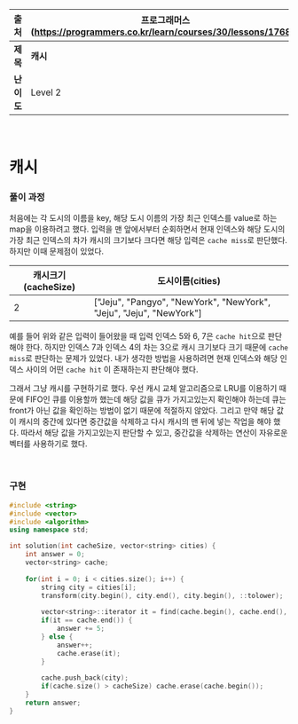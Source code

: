 |    출처    | 프로그래머스 (https://programmers.co.kr/learn/courses/30/lessons/17680) |
| :--------: | ------------------------------------------------------------ |
|  **제목**  | **캐시**                                                     |
| **난이도** | Level 2                                                      |

<br />

# 캐시

### 풀이 과정

처음에는 각 도시의 이름을 key, 해당 도시 이름의 가장 최근 인덱스를 value로 하는 map을 이용하려고 했다. 입력을 맨 앞에서부터 순회하면서 현재 인덱스와 해당 도시의 가장 최근 인덱스의 차가 캐시의 크기보다 크다면 해당 입력은 `cache miss`로 판단했다. 하지만 이때 문제점이 있었다.

| 캐시크기(cacheSize) | 도시이름(cities)                                             |
| ------------------- | ------------------------------------------------------------ |
| 2                   | ["Jeju", "Pangyo", "NewYork", "NewYork", "Jeju", "Jeju", "NewYork"] |

예를 들어 위와 같은 입력이 들어왔을 때 입력 인덱스 5와 6, 7은 `cache hit`으로 판단해야 한다. 하지만 인덱스 7과 인덱스 4의 차는 3으로 캐시 크기보다 크기 때문에 `cache miss`로 판단하는 문제가 있었다. 내가 생각한 방법을 사용하려면 현재 인덱스와 해당 인덱스 사이의 어떤 `cache hit` 이 존재하는지 판단해야 했다.

그래서 그냥 캐시를 구현하기로 했다. 우선 캐시 교체 알고리즘으로 LRU를 이용하기 때문에 FIFO인 큐를 이용할까 했는데 해당 값을 큐가 가지고있는지 확인해야 하는데 큐는 front가 아닌 값을 확인하는 방법이 없기 때문에 적절하지 않았다. 그리고 만약 해당 값이 캐시의 중간에 있다면 중간값을 삭제하고 다시 캐시의 맨 뒤에 넣는 작업을 해야 했다. 따라서 해당 값을 가지고있는지 판단할 수 있고, 중간값을 삭제하는 연산이 자유로운 벡터를 사용하기로 했다.

<br />

### 구현

```c++
#include <string>
#include <vector>
#include <algorithm>
using namespace std;

int solution(int cacheSize, vector<string> cities) {
    int answer = 0;
    vector<string> cache;
    
    for(int i = 0; i < cities.size(); i++) {
        string city = cities[i];
        transform(city.begin(), city.end(), city.begin(), ::tolower);
        
        vector<string>::iterator it = find(cache.begin(), cache.end(), city);
        if(it == cache.end()) {
            answer += 5;
        } else {
            answer++;
            cache.erase(it);
        }
        
        cache.push_back(city);
        if(cache.size() > cacheSize) cache.erase(cache.begin());
    }
    return answer;
}
```

